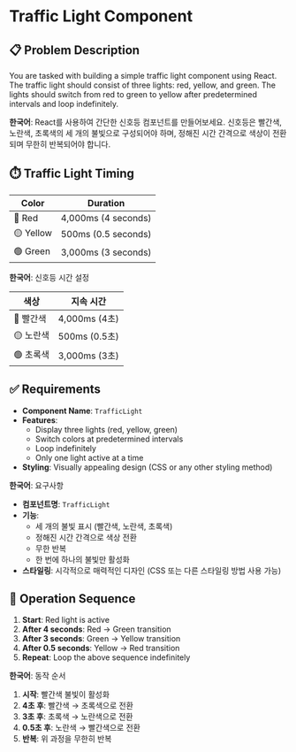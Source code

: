 # Traffic Light Component

## 📋 Problem Description

You are tasked with building a simple traffic light component using React. The traffic light should consist of three lights: red, yellow, and green. The lights should switch from red to green to yellow after predetermined intervals and loop indefinitely.

**한국어**: React를 사용하여 간단한 신호등 컴포넌트를 만들어보세요. 신호등은 빨간색, 노란색, 초록색의 세 개의 불빛으로 구성되어야 하며, 정해진 시간 간격으로 색상이 전환되며 무한히 반복되어야 합니다.

## ⏱️ Traffic Light Timing

| Color     | Duration            |
| --------- | ------------------- |
| 🔴 Red    | 4,000ms (4 seconds) |
| 🟡 Yellow | 500ms (0.5 seconds) |
| 🟢 Green  | 3,000ms (3 seconds) |

**한국어**: 신호등 시간 설정

| 색상      | 지속 시간     |
| --------- | ------------- |
| 🔴 빨간색 | 4,000ms (4초) |
| 🟡 노란색 | 500ms (0.5초) |
| 🟢 초록색 | 3,000ms (3초) |

## ✅ Requirements

- **Component Name**: `TrafficLight`
- **Features**:
  - Display three lights (red, yellow, green)
  - Switch colors at predetermined intervals
  - Loop indefinitely
  - Only one light active at a time
- **Styling**: Visually appealing design (CSS or any other styling method)

**한국어**: 요구사항

- **컴포넌트명**: `TrafficLight`
- **기능**:
  - 세 개의 불빛 표시 (빨간색, 노란색, 초록색)
  - 정해진 시간 간격으로 색상 전환
  - 무한 반복
  - 한 번에 하나의 불빛만 활성화
- **스타일링**: 시각적으로 매력적인 디자인 (CSS 또는 다른 스타일링 방법 사용 가능)

## 🔄 Operation Sequence

1. **Start**: Red light is active
2. **After 4 seconds**: Red → Green transition
3. **After 3 seconds**: Green → Yellow transition
4. **After 0.5 seconds**: Yellow → Red transition
5. **Repeat**: Loop the above sequence indefinitely

**한국어**: 동작 순서

1. **시작**: 빨간색 불빛이 활성화
2. **4초 후**: 빨간색 → 초록색으로 전환
3. **3초 후**: 초록색 → 노란색으로 전환
4. **0.5초 후**: 노란색 → 빨간색으로 전환
5. **반복**: 위 과정을 무한히 반복
